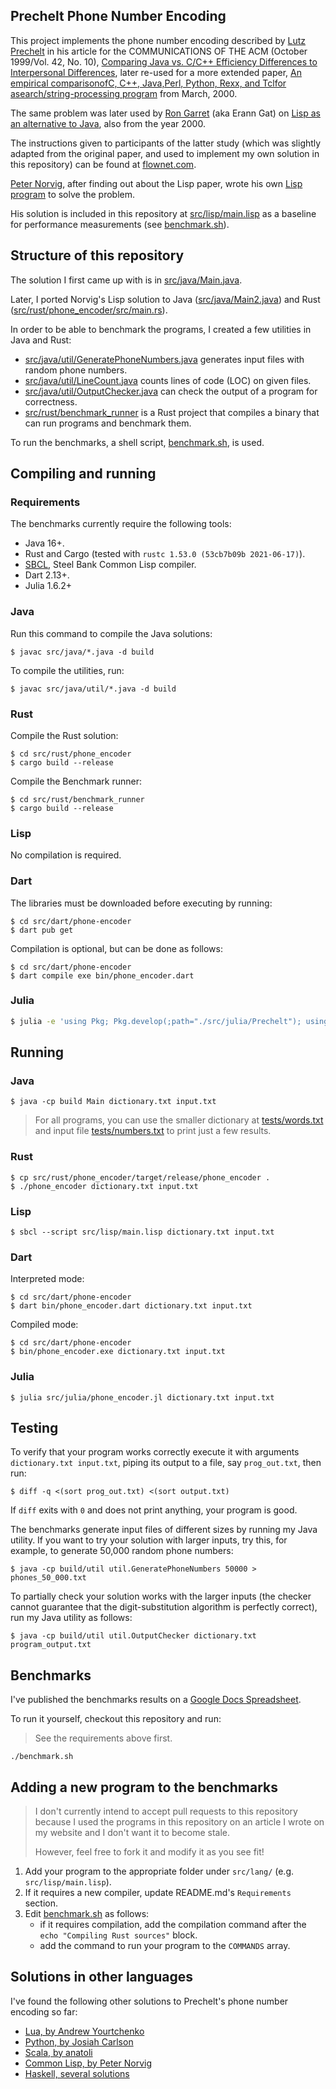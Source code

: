 ## Prechelt Phone Number Encoding

This project implements the phone number encoding described by [Lutz Prechelt](https://twitter.com/prechelt)
in his article for the COMMUNICATIONS OF THE ACM (October 1999/Vol. 42, No. 10), [Comparing Java vs. C/C++ Efficiency Differences to Interpersonal Differences](https://www.ebhakt.info/dl/Comparejavaandc_D9F7/compare_java_c.pdf),
later re-used for a more extended paper, [An empirical comparisonofC, C++, Java,Perl, Python, Rexx, and Tclfor asearch/string-processing program](http://page.mi.fu-berlin.de/prechelt/Biblio/jccpprtTR.pdf)
from March, 2000.

The same problem was later used by [Ron Garret](https://flownet.com/ron/) (aka Erann Gat) on
[Lisp as an alternative to Java](https://flownet.com/ron/papers/lisp-java/lisp-java.pdf), also from the year 2000.

The instructions given to participants of the latter study (which was slightly adapted from the original paper,
and used to implement my own solution in this repository) can be found at
[flownet.com](https://flownet.com/ron/papers/lisp-java/instructions.html).

[Peter Norvig](https://norvig.com/), after finding out about the Lisp paper, wrote his own
[Lisp program](http://www.norvig.com/java-lisp.html) to solve the problem.

His solution is included in this repository at [src/lisp/main.lisp](src/lisp/main.lisp) as a baseline for performance
measurements (see [benchmark.sh](benchmark.sh)).

## Structure of this repository

The solution I first came up with is in [src/java/Main.java](src/java/Main.java).

Later, I ported Norvig's Lisp solution to Java ([src/java/Main2.java](src/java/Main2.java))
and Rust ([src/rust/phone_encoder/src/main.rs](src/rust/phone_encoder/src/main.rs)).

In order to be able to benchmark the programs, I created a few utilities in Java and Rust:

* [src/java/util/GeneratePhoneNumbers.java](src/java/util/GeneratePhoneNumbers.java) generates input files with random phone numbers.
* [src/java/util/LineCount.java](src/java/util/LineCount.java) counts lines of code (LOC) on given files.
* [src/java/util/OutputChecker.java](src/java/util/OutputChecker.java) can check the output of a program for correctness.
* [src/rust/benchmark_runner](src/rust/benchmark_runner) is a Rust project that compiles a binary that can run programs and benchmark them.

To run the benchmarks, a shell script, [benchmark.sh](benchmark.sh), is used.

## Compiling and running

### Requirements

The benchmarks currently require the following tools:

* Java 16+.
* Rust and Cargo (tested with `rustc 1.53.0 (53cb7b09b 2021-06-17)`).
* [SBCL](https://lisp-lang.org/learn/getting-started/), Steel Bank Common Lisp compiler.
* Dart 2.13+.
* Julia 1.6.2+

### Java

Run this command to compile the Java solutions:

```
$ javac src/java/*.java -d build
```

To compile the utilities, run:

```
$ javac src/java/util/*.java -d build
```

### Rust

Compile the Rust solution:

```
$ cd src/rust/phone_encoder
$ cargo build --release
```

Compile the Benchmark runner:

```
$ cd src/rust/benchmark_runner
$ cargo build --release
```

### Lisp

No compilation is required.

### Dart

The libraries must be downloaded before executing by running:

```
$ cd src/dart/phone-encoder
$ dart pub get
```

Compilation is optional, but can be done as follows:

```
$ cd src/dart/phone-encoder
$ dart compile exe bin/phone_encoder.dart
```

### Julia

```sh
$ julia -e 'using Pkg; Pkg.develop(;path="./src/julia/Prechelt"); using Prechelt'
```

## Running

### Java

```
$ java -cp build Main dictionary.txt input.txt
```

> For all programs, you can use the smaller dictionary at [tests/words.txt](tests/words.txt)
> and input file [tests/numbers.txt](tests/numbers.txt) to print just a few results.

### Rust

```
$ cp src/rust/phone_encoder/target/release/phone_encoder .
$ ./phone_encoder dictionary.txt input.txt
```

### Lisp

```
$ sbcl --script src/lisp/main.lisp dictionary.txt input.txt
```

### Dart

Interpreted mode:

```
$ cd src/dart/phone-encoder
$ dart bin/phone_encoder.dart dictionary.txt input.txt
```

Compiled mode:

```
$ cd src/dart/phone-encoder
$ bin/phone_encoder.exe dictionary.txt input.txt
```

### Julia

```
$ julia src/julia/phone_encoder.jl dictionary.txt input.txt
```

## Testing

To verify that your program works correctly execute it with arguments `dictionary.txt input.txt`, piping its output
to a file, say `prog_out.txt`, then run:

```
$ diff -q <(sort prog_out.txt) <(sort output.txt)
```

If `diff` exits with `0` and does not print anything, your program is good.

The benchmarks generate input files of different sizes by running my Java utility. If you want to try your solution
with larger inputs, try this, for example, to generate 50,000 random phone numbers:

```
$ java -cp build/util util.GeneratePhoneNumbers 50000 > phones_50_000.txt
```

To partially check your solution works with the larger inputs
(the checker cannot guarantee that the digit-substitution algorithm is perfectly correct),
run my Java utility as follows:

```
$ java -cp build/util util.OutputChecker dictionary.txt program_output.txt
```

## Benchmarks

I've published the benchmarks results on a [Google Docs Spreadsheet](https://docs.google.com/spreadsheets/d/14MFvpFaJ49XIA8K1coFLvsnIkpEQBbkOZbtTYujvatA/edit?usp=sharing).

To run it yourself, checkout this repository and run:

> See the requirements above first.

```
./benchmark.sh
```

## Adding a new program to the benchmarks

> I don't currently intend to accept pull requests to this repository because I used the programs in this repository on
> an article I wrote on my website and I don't want it to become stale.
>
> However, feel free to fork it and modify it as you see fit!

1. Add your program to the appropriate folder under `src/lang/` (e.g. `src/lisp/main.lisp`).
2. If it requires a new compiler, update README.md's `Requirements` section.
3. Edit [benchmark.sh](benchmark.sh) as follows:
    * if it requires compilation, add the compilation command after the `echo "Compiling Rust sources"` block.
    * add the command to run your program to the `COMMANDS` array.
   

## Solutions in other languages

I've found the following other solutions to Prechelt's phone number encoding so far:

* [Lua, by Andrew Yourtchenko](https://gist.github.com/ayourtch/752460)
* [Python, by Josiah Carlson](https://gist.github.com/josiahcarlson/752208)
* [Scala, by anatoli](https://github.com/tolks/scala-test-drive/blob/master/Matcher.scala)
* [Common Lisp, by Peter Norvig](http://www.norvig.com/java-lisp.html)
* [Haskell, several solutions](https://wiki.haskell.org/Phone_number)
